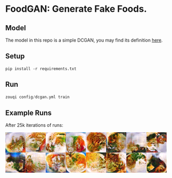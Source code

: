 # FoodGAN: Generate Fake Foods.

## Model

The model in this repo is a simple DCGAN, you may find its definition [here](https://github.com/enhuiz/foodgan/blob/5cc9350342887c406476a45b9c94777eb4f90e04/scripts/models/dcgan.py#L5).


## Setup

```
pip install -r requirements.txt
```

## Run

```python
zouqi config/dcgan.yml train
```

## Example Runs

After 25k iterations of runs:

![](image/2020-09-30-16-54-13.png)

